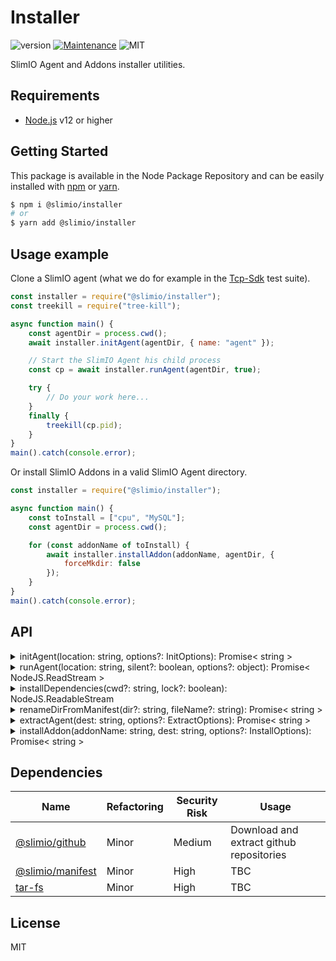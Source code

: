 # Installer
![version](https://img.shields.io/badge/version-0.1.0-blue.svg)
[![Maintenance](https://img.shields.io/badge/Maintained%3F-yes-green.svg)](https://github.com/SlimIO/is/commit-activity)
![MIT](https://img.shields.io/github/license/mashape/apistatus.svg)

SlimIO Agent and Addons installer utilities.

## Requirements
- [Node.js](https://nodejs.org/en/) v12 or higher

## Getting Started

This package is available in the Node Package Repository and can be easily installed with [npm](https://docs.npmjs.com/getting-started/what-is-npm) or [yarn](https://yarnpkg.com).

```bash
$ npm i @slimio/installer
# or
$ yarn add @slimio/installer
```

## Usage example

Clone a SlimIO agent (what we do for example in the [Tcp-Sdk](https://github.com/SlimIO/Tcp-Sdk) test suite).
```js
const installer = require("@slimio/installer");
const treekill = require("tree-kill");

async function main() {
    const agentDir = process.cwd();
    await installer.initAgent(agentDir, { name: "agent" });

    // Start the SlimIO Agent his child process
    const cp = await installer.runAgent(agentDir, true);

    try {
        // Do your work here...
    }
    finally {
        treekill(cp.pid);
    }
}
main().catch(console.error);
```

Or install SlimIO Addons in a valid SlimIO Agent directory.
```js
const installer = require("@slimio/installer");

async function main() {
    const toInstall = ["cpu", "MySQL"];
    const agentDir = process.cwd();

    for (const addonName of toInstall) {
        await installer.installAddon(addonName, agentDir, {
            forceMkdir: false
        });
    }
}
main().catch(console.error);
```

## API

<details><summary>initAgent(location: string, options?: InitOptions): Promise< string ></summary>
<br />

This method will extract and install all required (built-in) addons for a SlimIO Agent.

</details>

<details><summary>runAgent(location: string, silent?: boolean, options?: object): Promise< NodeJS.ReadStream ></summary>
<br />

Run a given SlimIO Agent in a dedicated child process.

</details>

<details><summary>installDependencies(cwd?: string, lock?: boolean): NodeJS.ReadableStream</summary>
<br />

Install the dependencies of a given Node.js project directory (it spawn a Node.js process to run npm install).

</details>

<details><summary>renameDirFromManifest(dir?: string, fileName?: string): Promise< string ></summary>
<br />

Found the real addon name in the SlimIO manifest file and rename the directory name (because by default the directory name is the one from github which is a bad thing). This method is automatically used in **installAddon**.

</details>

<details><summary>extractAgent(dest: string, options?: ExtractOptions): Promise< string ></summary>
<br />

Download the Agent archive on github (or extract a recent version stored in cache for performance). This method is used by **initAgent**.

</details>

<details><summary>installAddon(addonName: string, dest: string, options?: InstallOptions): Promise< string ></summary>
<br />

Install one Addon at the given destination (which must be a valid SlimIO Agent path).

</details>

## Dependencies

|Name|Refactoring|Security Risk|Usage|
|---|---|---|---|
|[@slimio/github](https://github.com/SlimIO/github)|Minor|Medium|Download and extract github repositories|
|[@slimio/manifest](https://github.com/SlimIO/Manifester#readme)|Minor|High|TBC|
|[tar-fs](https://github.com/mafintosh/tar-fs)|Minor|High|TBC|

## License
MIT
